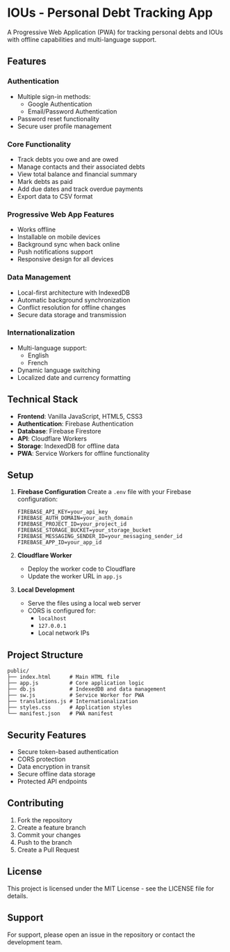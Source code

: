 # IOUs - Personal Debt Tracking App

A Progressive Web Application (PWA) for tracking personal debts and IOUs with offline capabilities and multi-language support.

## Features

### Authentication
- Multiple sign-in methods:
  - Google Authentication
  - Email/Password Authentication
- Password reset functionality
- Secure user profile management

### Core Functionality
- Track debts you owe and are owed
- Manage contacts and their associated debts
- View total balance and financial summary
- Mark debts as paid
- Add due dates and track overdue payments
- Export data to CSV format

### Progressive Web App Features
- Works offline
- Installable on mobile devices
- Background sync when back online
- Push notifications support
- Responsive design for all devices

### Data Management
- Local-first architecture with IndexedDB
- Automatic background synchronization
- Conflict resolution for offline changes
- Secure data storage and transmission

### Internationalization
- Multi-language support:
  - English
  - French
- Dynamic language switching
- Localized date and currency formatting

## Technical Stack

- **Frontend**: Vanilla JavaScript, HTML5, CSS3
- **Authentication**: Firebase Authentication
- **Database**: Firebase Firestore
- **API**: Cloudflare Workers
- **Storage**: IndexedDB for offline data
- **PWA**: Service Workers for offline functionality

## Setup

1. **Firebase Configuration**
   Create a `.env` file with your Firebase configuration:
   ```
   FIREBASE_API_KEY=your_api_key
   FIREBASE_AUTH_DOMAIN=your_auth_domain
   FIREBASE_PROJECT_ID=your_project_id
   FIREBASE_STORAGE_BUCKET=your_storage_bucket
   FIREBASE_MESSAGING_SENDER_ID=your_messaging_sender_id
   FIREBASE_APP_ID=your_app_id
   ```

2. **Cloudflare Worker**
   - Deploy the worker code to Cloudflare
   - Update the worker URL in `app.js`

3. **Local Development**
   - Serve the files using a local web server
   - CORS is configured for:
     - `localhost`
     - `127.0.0.1`
     - Local network IPs

## Project Structure

```
public/
├── index.html      # Main HTML file
├── app.js          # Core application logic
├── db.js           # IndexedDB and data management
├── sw.js           # Service Worker for PWA
├── translations.js # Internationalization
├── styles.css      # Application styles
└── manifest.json   # PWA manifest
```

## Security Features

- Secure token-based authentication
- CORS protection
- Data encryption in transit
- Secure offline data storage
- Protected API endpoints

## Contributing

1. Fork the repository
2. Create a feature branch
3. Commit your changes
4. Push to the branch
5. Create a Pull Request

## License

This project is licensed under the MIT License - see the LICENSE file for details.

## Support

For support, please open an issue in the repository or contact the development team.
